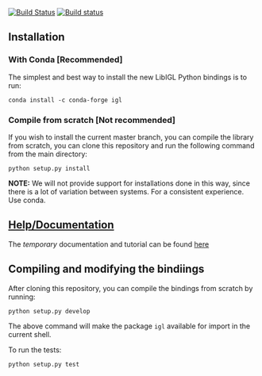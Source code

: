 [![Build Status](https://travis-ci.com/geometryprocessing/libigl-python-bindings.svg?branch=master)](https://travis-ci.com/geometryprocessing/libigl-python-bindings)
[![Build status](https://ci.appveyor.com/api/projects/status/gti6d6encnc6akvr?svg=true)](https://ci.appveyor.com/project/teseoch/libigl-python-bindings)

## Installation

### With Conda [Recommended]
The simplest and best way to install the new LibIGL Python bindings is to run:
```
conda install -c conda-forge igl
```

### Compile from scratch [Not recommended]
If you wish to install the current master branch, you can compile the library from scratch, you can clone this repository and run the following command from the main directory:
```
python setup.py install
```

**NOTE:** We will not provide support for installations done in this way, since there is a lot of variation between systems. For a consistent experience. Use conda.

## [Help/Documentation](https://geometryprocessing.github.io/libigl-python-bindings/tutorials/)
The *temporary* documentation and tutorial can be found [here](https://geometryprocessing.github.io/libigl-python-bindings/tutorials/)

## Compiling and modifying the bindiings
After cloning this repository, you can compile the bindings from scratch by running:
```
python setup.py develop
```

The above command will make the package `igl` available for import in the current shell.

To run the tests:
```
python setup.py test
```



